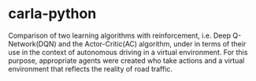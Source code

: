 # carla-python

Comparison of two learning algorithms with reinforcement, i.e. Deep Q-Network(DQN) and the Actor-Critic(AC) algorithm, under in terms of their use in the context of autonomous driving in a virtual environment. For this purpose, appropriate agents were created who take actions and a virtual environment that reflects the reality of road traffic.
